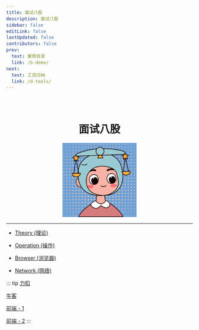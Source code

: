 ```yaml
---
title: 面试八股
description: 面试八股
sidebar: false
editLink: false
lastUpdated: false
contributors: false
prev:
  text: 案例目录
  link: /b-demo/
next:
  text: 工具归纳
  link: /d-tools/
---
```


<div style="margin: 0 auto; padding-top: 30px; width: 200px; text-align: center;">
  <h1>面试八股</h1>
  <img src="/images/interview.png" />
</div>

<Badge text="站内" />

---

- [Theory (理论)](/c-interview/a-theory.md)

- [Operation (操作)](/c-interview/b-operation.md)

- [Browser (浏览器)](/c-interview/c-browser.md)

- [Network (网络)](/c-interview/d-network.md)

<Badge text="📋 题库" />

::: tip
[力扣](https://leetcode.cn/problemset/all/)

[牛客](https://www.nowcoder.com/exam/company)

[前端 - 1](https://fe.ecool.fun/topic-list)

[前端 - 2](http://www.h-camel.com/index.html)
:::
